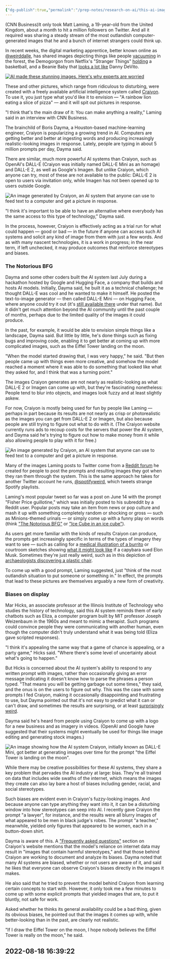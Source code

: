 ```yaml
---
{"dg-publish":true,"permalink":"/prep-notes/research-on-ai/this-ai-image-generator-lets-you-type-in-words-and-get-weird-pictures-back-cnn/","dgHomeLink":true,"dgPassFrontmatter":false}
---
```


(CNN Business)It only took Matt Laming, a 19-year-old from the United Kingdom, about a month to hit a million followers on Twitter. And all it required was sharing a steady stream of the most outlandish computer-generated images that he and a bunch of internet strangers could think up.

In recent weeks, the digital marketing apprentice, better known online as [@weirddalle](https://twitter.com/weirddalle), has shared images depicting things like people [vacuuming](https://twitter.com/weirddalle/status/1544369495564865537?s=20&t=Nb4lVPd0toft-iHNOuavig) in the forest, the Demogorgon from Netflix's "Stranger Things" [holding](https://twitter.com/weirddalle/status/1534549407537963010?s=20&t=RULw-k0GxExireKLn7436w) a basketball, and a Beanie Baby that [looks a lot like](https://twitter.com/weirddalle/status/1542259349699137536?s=20&t=RULw-k0GxExireKLn7436w) Danny DeVito.

[![AI made these stunning images. Here&#39;s why experts are worried](https://cdn.cnn.com/cnnnext/dam/assets/220607143256-google-imagen-corgi-house-of-sushi-medium-plus-169.jpg)](https://edition.cnn.com/2022/06/30/tech/openai-google-realistic-images-bias/index.html)

These and other pictures, which range from ridiculous to disturbing, were created with a freely available artificial intelligence system called [Craiyon](https://www.craiyon.com/). To use it, you just type what you'd like it to envision — "A rainbow lion eating a slice of pizza" — and it will spit out pictures in response.

"I think that's the main draw of it: You can make anything a reality," Laming said in an interview with CNN Business.

The brainchild of Boris Dayma, a Houston-based machine-learning engineer, Craiyon is popularizing a growing trend in AI. Computers are getting better and better at ingesting words and producing increasingly realistic-looking images in response. Lately, people are typing in about 5 million prompts per day, Dayma said.

There are similar, much more powerful AI systems than Craiyon, such as OpenAI's DALL-E (Craiyon was initially named DALL-E Mini as an homage) and DALL-E 2, as well as Google's Imagen. But unlike Craiyon, which anyone can try, most of these are not available to the public: DALL-E 2 is open to users via invitation only, while Imagen has not been opened up to users outside Google.

![An image generated by Craiyon, an AI system that anyone can use to feed text to a computer and get a picture in response. ](https://cdn.cnn.com/cnnnext/dam/assets/220711163147-craiyon-rainbow-lion-eating-pizza-exlarge-169.jpg)

"I think it's important to be able to have an alternative where everybody has the same access to this type of technology," Dayma said.

In the process, however, Craiyon is effectively acting as a trial run for what could happen — good or bad — in the future if anyone can access such AI systems and solicit any kind of image from them with just a few words. And as with many nascent technologies, it is a work in progress; in the near term, if left unchecked, it may produce outcomes that reinforce stereotypes and biases.

### The Notorious BFG

Dayma and some other coders built the AI system last July during a hackathon hosted by Google and Hugging Face, a company that builds and hosts AI models. Initially, Dayma said, he built it as a technical challenge; he thought DALL-E was cool and he wanted to make it himself. He posted the text-to-image generator — then called DALL-E Mini — on Hugging Face, where anyone could try it out (it's [still available there](https://huggingface.co/spaces/dalle-mini/dalle-mini) under that name). But it didn't get much attention beyond the AI community until the past couple of months, perhaps due to the limited quality of the images it could produce.

In the past, for example, it would be able to envision simple things like a landscape, Dayma said. But little by little, he's done things such as fixing bugs and improving code, enabling it to get better at coming up with more complicated images, such as the Eiffel Tower landing on the moon.

"When the model started drawing that, I was very happy," he said. "But then people came up with things even more creative, and somehow the model reached a moment where it was able to do something that looked like what they asked for, and I think that was a turning point."

The images Craiyon generates are not nearly as realistic-looking as what DALL-E 2 or Imagen can come up with, but they're fascinating nonetheless: People tend to blur into objects, and images look fuzzy and at least slightly askew.

For now, Craiyon is mostly being used for fun by people like Laming — perhaps in part because its results are not nearly as crisp or photorealistic as the images you can get from DALL-E 2 or Imagen, but also because people are still trying to figure out what to do with it. (The Craiyon website currently runs ads to recoup costs for the servers that power the AI system, and Dayma said he's trying to figure out how to make money from it while also allowing people to play with it for free.)

![An image generated by Craiyon, an AI system that anyone can use to feed text to a computer and get a picture in response. ](https://cdn.cnn.com/cnnnext/dam/assets/220711163449-craiyon-weirddalle-pizza-dishwasher-exlarge-169.jpg)

Many of the images Laming posts to Twitter come from a [Reddit forum](https://www.reddit.com/r/weirddalle/) he created for people to post the prompts and resulting images they got when they ran them through the system. This is the same approach he takes for another Twitter account he runs, [@spotifyweird](https://twitter.com/spotifyweird), which tweets strange Spotify playlists.

Laming's most popular tweet so far was a post on June 14 with the prompt "Fisher Price guillotine," which was initially posted to his subreddit by a Reddit user. Popular posts may take an item from news or pop culture and mash it up with something completely random or shocking or gross — such as Minions-themed urinals — or simply come up with a funny play on words (think ["The Notorious BFG"](https://twitter.com/weirddalle/status/1544433676276088832?s=20&t=Nb4lVPd0toft-iHNOuavig) or ["Ice Cube in an ice cube"](https://twitter.com/weirddalle/status/1542053138492006400?s=20&t=Nb4lVPd0toft-iHNOuavig)).

As users get more familiar with the kinds of results Craiyon can produce, the prompts get increasingly specific in terms of the types of imagery they want to see — such as calling for a [medical illustration of a burrito](https://twitter.com/weirddalle/status/1545162101051752451?s=20&t=Nb4lVPd0toft-iHNOuavig) or courtroom sketches showing [what it might look like](https://twitter.com/weirddalle/status/1537357215669096451?s=20&t=Nb4lVPd0toft-iHNOuavig) if a capybara sued Elon Musk. Sometimes they're just really weird, such as in this depiction of [archaeologists discovering a plastic chair](https://twitter.com/weirddalle/status/1544013933316653058?s=20&t=Nb4lVPd0toft-iHNOuavig).

To come up with a good prompt, Laming suggested, just "think of the most outlandish situation to put someone or something in." In effect, the prompts that lead to these pictures are themselves arguably a new form of creativity.

### Biases on display

Mar Hicks, an associate professor at the Illinois Institute of Technology who studies the history of technology, said this AI system reminds them of early chatbots such as Eliza, a computer program built by MIT professor Joseph Weizenbaum in the 1960s and meant to mimic a therapist. Such programs could convince people they were communicating with another human, even though the computer didn't truly understand what it was being told (Eliza gave scripted responses).

"I think it's appealing the same way that a game of chance is appealing, or a party game," Hicks said. "Where there's some level of uncertainty about what's going to happen."

But Hicks is concerned about the AI system's ability to respond to any written prompt with images, rather than occasionally giving an error message indicating it doesn't know how to parse the phrases a person typed. "That means you will be getting garbage out some times," they said, and the onus is on the users to figure out why. This was the case with some prompts I fed Craiyon, making it occasionally disappointing and frustrating to use, but Dayma pointed out that it's not easy to predict what it can or can't draw, and sometimes the results are surprising, or at least [surprisingly weird](https://twitter.com/Brainmage/status/1538111384390619136).

Dayma said he's heard from people using Craiyon to come up with a logo for a new business and as imagery in videos. (OpenAI and Google have suggested that their systems might eventually be used for things like image editing and generating stock images.)

![An image showing how the AI system Craiyon, initially known as DALL-E Mini, got better at generating images over time for the prompt &quot;the Eiffel Tower is landing on the moon&quot;.](https://cdn.cnn.com/cnnnext/dam/assets/220711140009-20220711-craiyon-eiffel-tower-screenshot-exlarge-169.jpg)

While there may be creative possibilities for these AI systems, they share a key problem that pervades the AI industry at large: bias. They're all trained on data that includes wide swaths of the internet, which means the images they create can also lay bare a host of biases including gender, racial, and social stereotypes.

Such biases are evident even in Craiyon's fuzzy-looking images. And because anyone can type anything they want into it, it can be a disturbing window into how stereotypes can seep into AI. I recently gave Craiyon the prompt "a lawyer", for instance, and the results were all blurry images of what appeared to be men in black judge's robes. The prompt "a teacher," meanwhile, yielded only figures that appeared to be women, each in a button-down shirt.

Dayma is aware of this. A ["Frequently asked questions"](https://www.craiyon.com/#faq) section on Craiyon's website mentions that the model's reliance on internet data may result in "images that contain harmful stereotypes," and that those behind Craiyon are working to document and analyze its biases. Dayma noted that many AI systems are biased, whether or not users are aware of it, and said he likes that everyone can observe Craiyon's biases directly in the images it makes.

He also said that he tried to prevent the model behind Craiyon from learning certain concepts to start with. However, it only took me a few minutes to come up with some explicit prompts that yielded images that are, to put it bluntly, not safe for work.

Asked whether he thinks its general availability could be a bad thing, given its obvious biases, he pointed out that the images it comes up with, while better-looking than in the past, are clearly not realistic.

"If I draw the Eiffel Tower on the moon, I hope nobody believes the Eiffel Tower is really on the moon," he said.
## 2022-08-18 16:39:22
